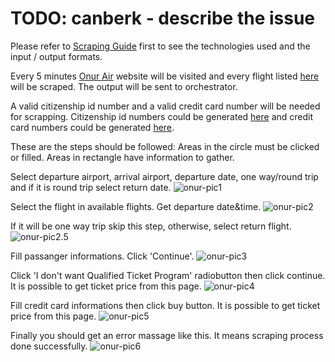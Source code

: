 # TODO: canberk - describe the issue

Please refer to [Scraping Guide](https://github.com/FCanberk/coflight-prep/blob/master/guides/scraping%20guide.md) first to see the technologies used and the input / output formats.

Every 5 minutes [Onur Air](https://www.onurair.com/tr/) website will be visited and every flight listed [here](FlightListLink) will be scraped. The output will be sent to orchestrator.

A valid citizenship id number and a valid credit card number will be needed for scrapping. Citizenship id numbers could be generated [here](https://www.simlict.com/tcno.html) and credit card numbers could be generated [here](https://names.igopaygo.com/credit-card).

These are the steps should be followed:
Areas in the circle must be clicked or filled. Areas in rectangle have information to gather.

Select departure airport, arrival airport, departure date, one way/round trip and if it is round trip select return date.
![onur-pic1](https://s10.postimg.org/hdzbrmy7t/image.png)

Select the flight in available flights. Get departure date&time.
![onur-pic2](https://s4.postimg.org/60e1a55e5/image.png)

If it will be one way trip skip this step, otherwise, select return flight.
![onur-pic2.5](https://s4.postimg.org/idqvh1v2l/o2.5.png)

Fill passanger informations. Click 'Continue'.
![onur-pic3](https://s10.postimg.org/8y9ra4vcp/image.png)

Click 'I don't want Qualified Ticket Program' radiobutton then click continue. It is possible to get ticket price from this page.
![onur-pic4](https://s10.postimg.org/g5bg6069l/image.png)

Fill credit card informations then click buy button. It is possible to get ticket price from this page.
![onur-pic5](https://s10.postimg.org/su5qpoce1/image.png)

Finally you should get an error massage like this. It means scraping process done successfully.
![onur-pic6](https://s10.postimg.org/4exiomdh5/image.png)
